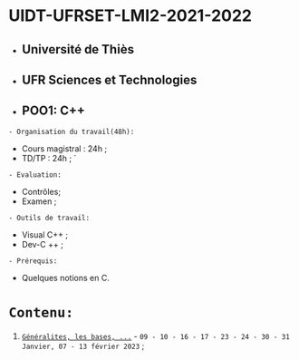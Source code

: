 # UIDT-UFRSET-LMI2-2021-2022
 * ##  Université de Thiès 
 * ##  UFR Sciences et Technologies 
 * ##  POO1: C++
 
 ``` - Organisation du travail(48h): ```
 * Cours magistral : 24h ;
 * TD/TP : 24h ; ́
 
``` - Evaluation: ```
 * Contrôles;
 * Examen ;
 
``` - Outils de travail: ```
 * Visual C++ ;
 * Dev-C ++ ;
 
``` - Prérequis: ```
 * Quelques notions en C.
 
 # ``` Contenu: ```
 1. [`Généralites, les bases, ...`](https://github.com/pape-barro/L2-LMI/blob/main/P-6.pdf) - ``` 09 - 10 - 16 - 17 - 23 - 24 - 30 - 31 Janvier, 07 - 13 février 2023 ``` ;
